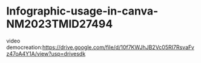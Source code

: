 # Infographic-usage-in-canva-NM2023TMID27494
video democreation:https://drive.google.com/file/d/10f7KWJhJB2Vc05RI7RsvaFvz47oA4Y1A/view?usp=drivesdk
